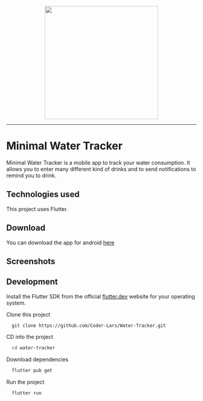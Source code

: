 <!-- Logo -->
<p align="center">
  <img width="300" src="/assets/icons/icon_transparent.png">
</p>

---

# Minimal Water Tracker

Minimal Water Tracker is a mobile app to track your water consumption. It allows you to enter many different kind of drinks and to send notifications to remind you to drink.

## Technologies used

This project uses Flutter.

## Download

You can download the app for android [here](https://play.google.com/store/apps/details?id=com.lars.minimalwatertracker)

## Screenshots

## Development

Install the Flutter SDK from the official [flutter.dev](https://docs.flutter.dev/get-started/install) website for your operating system.

Clone this project

```
  git clone https://github.com/Coder-Lars/Water-Tracker.git
```

CD into the project

```bash
  cd water-tracker
```

Download dependencies

```bash
  flutter pub get
```

Run the project

```bash
  flutter run
```
